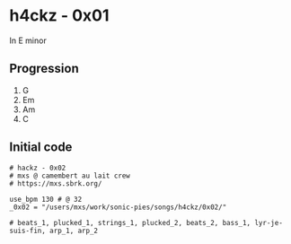 # h4ckz - 0x01

In E minor

## Progression

1. G
1. Em
1. Am
1. C

## Initial code

```
# hackz - 0x02
# mxs @ camembert au lait crew
# https://mxs.sbrk.org/

use_bpm 130 # @ 32
_0x02 = "/users/mxs/work/sonic-pies/songs/h4ckz/0x02/"

# beats_1, plucked_1, strings_1, plucked_2, beats_2, bass_1, lyr-je-suis-fin, arp_1, arp_2

```
